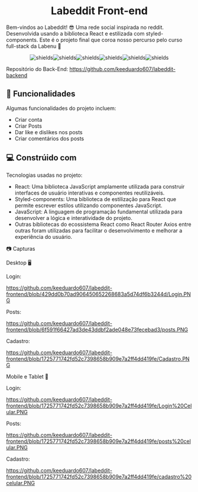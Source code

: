 
<h1 align="center" id="title">Labeddit Front-end</h1>

<p id="description">Bem-vindos ao Labeddit! 😎 Uma rede social inspirada no reddit. Desenvolvida usando a biblioteca React e estilizada com styled-components. Este é o projeto final que coroa nosso percurso pelo curso full-stack da Labenu 🧡</p>

<p align="center"><img src="https://img.shields.io/badge/react-%2320232a.svg?style=for-the-badge&amp;logo=react&amp;logoColor=%2361DAFB" alt="shields"><img src="https://img.shields.io/badge/React_Router-CA4245?style=for-the-badge&amp;logo=react-router&amp;logoColor=white" alt="shields"><img src="https://img.shields.io/badge/styled--components-DB7093?style=for-the-badge&amp;logo=styled-components&amp;logoColor=white" alt="shields"><img src="https://img.shields.io/badge/javascript-%23323330.svg?style=for-the-badge&amp;logo=javascript&amp;logoColor=%23F7DF1E" alt="shields"><img src="https://img.shields.io/badge/html5-%23E34F26.svg?style=for-the-badge&amp;logo=html5&amp;logoColor=white" alt="shields"><img src="https://img.shields.io/badge/css3-%231572B6.svg?style=for-the-badge&amp;logo=css3&amp;logoColor=white" alt="shields"></p>

Repositório do Back-End: https://github.com/keeduardo607/labeddit-backend

  
<h2>🧐 Funcionalidades</h2>

Algumas funcionalidades do projeto incluem:

*   Criar conta
*   Criar Posts
*   Dar like e dislikes nos posts
*   Criar comentários dos posts
  
<h2>💻 Constrúido com</h2>

Tecnologias usadas no projeto:

*   React: Uma biblioteca JavaScript amplamente utilizada para construir interfaces de usuário interativas e componentes reutilizáveis.
*   Styled-components: Uma biblioteca de estilização para React que permite escrever estilos utilizando componentes JavaScript.
*   JavaScript: A linguagem de programação fundamental utilizada para desenvolver a lógica e interatividade do projeto.
*   Outras bibliotecas do ecossistema React como React Router Axios entre outras foram utilizadas para facilitar o desenvolvimento e melhorar a experiência do usuário.

📷 Capturas

Desktop 🖥️

Login:

https://github.com/keeduardo607/labeddit-frontend/blob/429dd0b70ad906450652268683a5d74df6b3244d/Login.PNG

Posts:

https://github.com/keeduardo607/labeddit-frontend/blob/6f591f66427ad3de43ddbf2ade048e73fecebad3/posts.PNG

Cadastro:

https://github.com/keeduardo607/labeddit-frontend/blob/1725771742fd52c7398658b909e7a2ff4dd419fe/Cadastro.PNG

Mobile e Tablet 📱

Login:

https://github.com/keeduardo607/labeddit-frontend/blob/1725771742fd52c7398658b909e7a2ff4dd419fe/Login%20Celular.PNG

Posts:

https://github.com/keeduardo607/labeddit-frontend/blob/1725771742fd52c7398658b909e7a2ff4dd419fe/posts%20celular.PNG

Cadastro:

https://github.com/keeduardo607/labeddit-frontend/blob/1725771742fd52c7398658b909e7a2ff4dd419fe/cadastro%20celular.PNG

